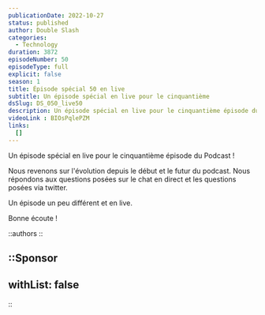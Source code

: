 ```yaml
---
publicationDate: 2022-10-27
status: published
author: Double Slash
categories:
  - Technology
duration: 3872
episodeNumber: 50
episodeType: full
explicit: false
season: 1
title: Épisode spécial 50 en live
subtitle: Un épisode spécial en live pour le cinquantième
dsSlug: DS_050_live50
description: Un épisode spécial en live pour le cinquantième épisode du Podcast. Nous revenons sur l'évolution depuis le début et le futur du podcast. Nous répondons aux questions posées sur le chat en direct et les questions posées via twitter.
videoLink : BIOsPqlePZM
links:
  []
---
```


Un épisode spécial en live pour le cinquantième épisode du Podcast !

Nous revenons sur l'évolution depuis le début et le futur du podcast.
Nous répondons aux questions posées sur le chat en direct et les questions posées via twitter.

Un épisode un peu différent et en live.

Bonne écoute !

::authors
::

::Sponsor
---
withList: false
---
::
